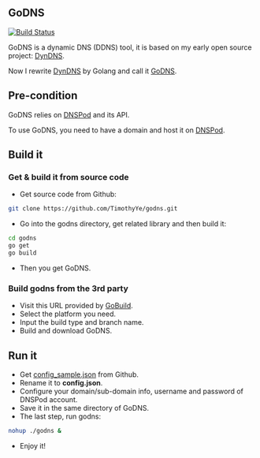 ## GoDNS

[![Build Status](https://travis-ci.org/TimothyYe/godns.svg?branch=master)](https://travis-ci.org/TimothyYe/godns)

GoDNS is a dynamic DNS (DDNS) tool, it is based on my early open source project: [DynDNS](https://github.com/TimothyYe/DynDNS). 

Now I rewrite [DynDNS](https://github.com/TimothyYe/DynDNS) by Golang and call it [GoDNS](https://github.com/TimothyYe/godns).

## Pre-condition

GoDNS relies on [DNSPod](http://dnspod.cn) and its API. 

To use GoDNS, you need to have a domain and host it on [DNSPod](http://dnspod.cn).

## Build it

### Get & build it from source code

* Get source code from Github:

```bash
git clone https://github.com/TimothyYe/godns.git
```
* Go into the godns directory, get related library and then build it:

```bash
cd godns
go get
go build
```
* Then you get GoDNS.

### Build godns from the 3rd party 

* Visit this URL provided by [GoBuild](http://gobuild.io/download/github.com/TimothyYe/godns).
* Select the platform you need.
* Input the build type and branch name.
* Build and download GoDNS.

## Run it

* Get [config_sample.json](https://github.com/TimothyYe/godns/blob/master/config_sample.json) from Github.
* Rename it to **config.json**.
* Configure your domain/sub-domain info, username and password of DNSPod account.
* Save it in the same directory of GoDNS.
* The last step, run godns:
```bash
nohup ./godns &
```
* Enjoy it!
